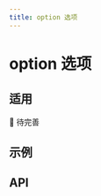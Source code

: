 ```yaml
---
title: option 选项
---
```


# option 选项

## 适用

🚧 待完善

## 示例

<!-- <preview path="./def.vue" /> -->

## API

<API src="./option.json" lang="zh"></API>

<API src="./option_group.json" lang="zh"></API>
